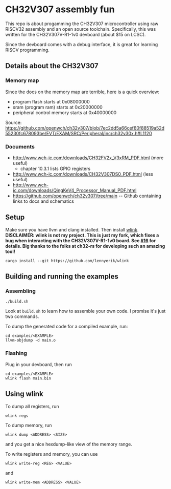 # CH32V307 assembly fun
This repo is about progamming the CH32V307 microcontroller using raw RISCV32 assembly and an open source toolchain.
Specifically, this was written for the CH32V307V-R1-1v0 devboard (about $15 on LCSC).

Since the devboard comes with a debug interface, it is great for learning RISCV programming.

## Details about the CH32V307
### Memory map
Since the docs on the memory map are terrible, here is a quick overview:

* program flash starts at 0x08000000
* sram (program ram) starts at 0x20000000
* peripheral control memory starts at 0x40000000

Source: https://github.com/openwch/ch32v307/blob/7ec2dd5a66cef60f88519a52d55230fc678093be/EVT/EXAM/SRC/Peripheral/inc/ch32v30x.h#L1120

### Documents
* http://www.wch-ic.com/downloads/CH32FV2x_V3xRM_PDF.html (more useful)
    * chapter 10.3.1 lists GPIO registers
* http://www.wch-ic.com/downloads/CH32V307DS0_PDF.html (less useful)
* http://www.wch-ic.com/downloads/QingKeV4_Processor_Manual_PDF.html
* https://github.com/openwch/ch32v307/tree/main -- Github containing links to docs and schematics


## Setup
Make sure you have llvm and clang installed.
Then install [wlink](https://github.com/ch32-rs/wlink).
**DISCLAIMER: wlink is not my project. This is just my fork, which fixes a bug when interacting with the CH32V307V-R1-1v0 board. See [#16](https://github.com/ch32-rs/wlink/issues/16) for details. Big thanks to the folks at ch32-rs for developing such an amazing tool!**

    cargo install --git https://github.com/lennyerik/wlink

## Building and running the examples
### Assembling

    ./build.sh

Look at `build.sh` to learn how to assemble your own code.
I promise it's just two commands.

To dump the generated code for a compiled example, run:

    cd examples/<EXAMPLE>
    llvm-objdump -d main.o

### Flashing
Plug in your devboard, then run

    cd examples/<EXAMPLE>
    wlink flash main.bin

## Using wlink
To dump all registers, run

    wlink regs

To dump memory, run

    wlink dump <ADDRESS> <SIZE>

and you get a nice hexdump-like view of the memory range.

To write registers and memory, you can use

    wlink write-reg <REG> <VALUE>

and

    wlink write-mem <ADDRESS> <VALUE>

